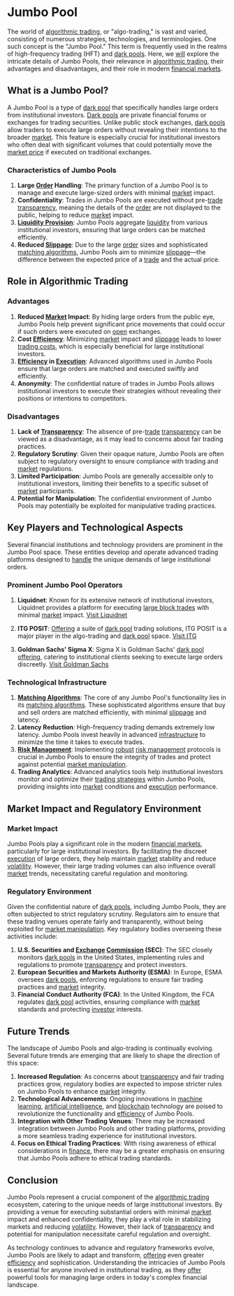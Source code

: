# Jumbo Pool

The world of [algorithmic trading](../a/accountability.md), or "algo-trading," is vast and varied, consisting of numerous strategies, technologies, and terminologies. One such concept is the "Jumbo Pool." This term is frequently used in the realms of high-frequency trading (HFT) and [dark pools](../d/dark_pools.md). Here, we [will](../w/will.md) explore the intricate details of Jumbo Pools, their relevance in [algorithmic trading](../a/accountability.md), their advantages and disadvantages, and their role in modern [financial markets](../f/financial_market.md).

## What is a Jumbo Pool?

A Jumbo Pool is a type of [dark pool](../d/dark_pool.md) that specifically handles large orders from institutional investors. [Dark pools](../d/dark_pools.md) are private financial forums or exchanges for trading securities. Unlike public stock exchanges, [dark pools](../d/dark_pools.md) allow traders to execute large orders without revealing their intentions to the broader [market](../m/market.md). This feature is especially crucial for institutional investors who often deal with significant volumes that could potentially move the [market price](../m/market_price.md) if executed on traditional exchanges.

### Characteristics of Jumbo Pools

1. **Large [Order](../o/order.md) Handling**: The primary function of a Jumbo Pool is to manage and execute large-sized orders with minimal [market](../m/market.md) impact.
2. **Confidentiality**: Trades in Jumbo Pools are executed without pre-[trade](../t/trade.md) [transparency](../t/transparency.md), meaning the details of the [order](../o/order.md) are not displayed to the public, helping to reduce [market](../m/market.md) impact.
3. **[Liquidity Provision](../l/liquidity_provision.md)**: Jumbo Pools aggregate [liquidity](../l/liquidity.md) from various institutional investors, ensuring that large orders can be matched efficiently.
4. **Reduced [Slippage](../s/slippage.md)**: Due to the large [order](../o/order.md) sizes and sophisticated [matching algorithms](../m/matching_algorithms_in_trading.md), Jumbo Pools aim to minimize [slippage](../s/slippage.md)—the difference between the expected price of a [trade](../t/trade.md) and the actual price.

## Role in Algorithmic Trading

### Advantages

1. **Reduced [Market](../m/market.md) Impact**: By hiding large orders from the public eye, Jumbo Pools help prevent significant price movements that could occur if such orders were executed on [open](../o/open.md) exchanges.
2. **Cost [Efficiency](../e/efficiency.md)**: Minimizing [market](../m/market.md) impact and [slippage](../s/slippage.md) leads to lower [trading costs](../t/trading_costs.md), which is especially beneficial for large institutional investors.
3. **[Efficiency](../e/efficiency.md) in [Execution](../e/execution.md)**: Advanced algorithms used in Jumbo Pools ensure that large orders are matched and executed swiftly and efficiently.
4. **Anonymity**: The confidential nature of trades in Jumbo Pools allows institutional investors to execute their strategies without revealing their positions or intentions to competitors.

### Disadvantages

1. **Lack of [Transparency](../t/transparency.md)**: The absence of pre-[trade](../t/trade.md) [transparency](../t/transparency.md) can be viewed as a disadvantage, as it may lead to concerns about fair trading practices.
2. **Regulatory Scrutiny**: Given their opaque nature, Jumbo Pools are often subject to regulatory oversight to ensure compliance with trading and [market](../m/market.md) regulations.
3. **Limited Participation**: Jumbo Pools are generally accessible only to institutional investors, limiting their benefits to a specific subset of [market](../m/market.md) participants.
4. **Potential for Manipulation**: The confidential environment of Jumbo Pools may potentially be exploited for manipulative trading practices.

## Key Players and Technological Aspects

Several financial institutions and technology providers are prominent in the Jumbo Pool space. These entities develop and operate advanced trading platforms designed to [handle](../h/handle.md) the unique demands of large institutional orders.

### Prominent Jumbo Pool Operators
1. **Liquidnet**: Known for its extensive network of institutional investors, Liquidnet provides a platform for executing [large block trades](../l/large_block_trades.md) with minimal [market](../m/market.md) impact. [Visit Liquidnet](https://www.liquidnet.com)

2. **ITG POSIT**: [Offering](../o/offering.md) a suite of [dark pool](../d/dark_pool.md) trading solutions, ITG POSIT is a major player in the algo-trading and [dark pool](../d/dark_pool.md) space. [Visit ITG](https://www.itg.com)

3. **Goldman Sachs' Sigma X**: Sigma X is Goldman Sachs' [dark pool](../d/dark_pool.md) [offering](../o/offering.md), catering to institutional clients seeking to execute large orders discreetly. [Visit Goldman Sachs](https://www.goldmansachs.com)

### Technological Infrastructure

1. **[Matching Algorithms](../m/matching_algorithms_in_trading.md)**: The core of any Jumbo Pool's functionality lies in its [matching algorithms](../m/matching_algorithms_in_trading.md). These sophisticated algorithms ensure that buy and sell orders are matched efficiently, with minimal [slippage](../s/slippage.md) and latency.
2. **Latency Reduction**: High-frequency trading demands extremely low latency. Jumbo Pools invest heavily in advanced [infrastructure](../i/infrastructure.md) to minimize the time it takes to execute trades.
3. **[Risk Management](../r/risk_management.md)**: Implementing [robust](../r/robust.md) [risk management](../r/risk_management.md) protocols is crucial in Jumbo Pools to ensure the integrity of trades and protect against potential [market manipulation](../m/market_manipulation.md).
4. **Trading Analytics**: Advanced analytics tools help institutional investors monitor and optimize their [trading strategies](../t/trading_strategies.md) within Jumbo Pools, providing insights into [market](../m/market.md) conditions and [execution](../e/execution.md) performance.

## Market Impact and Regulatory Environment

### Market Impact

Jumbo Pools play a significant role in the modern [financial markets](../f/financial_market.md), particularly for large institutional investors. By facilitating the discreet [execution](../e/execution.md) of large orders, they help maintain [market](../m/market.md) stability and reduce [volatility](../v/volatility.md). However, their large trading volumes can also influence overall [market](../m/market.md) trends, necessitating careful regulation and monitoring.

### Regulatory Environment

Given the confidential nature of [dark pools](../d/dark_pools.md), including Jumbo Pools, they are often subjected to strict regulatory scrutiny. Regulators aim to ensure that these trading venues operate fairly and transparently, without being exploited for [market manipulation](../m/market_manipulation.md). Key regulatory bodies overseeing these activities include:

1. **U.S. Securities and [Exchange](../e/exchange.md) [Commission](../c/commission.md) (SEC)**: The SEC closely monitors [dark pools](../d/dark_pools.md) in the United States, implementing rules and regulations to promote [transparency](../t/transparency.md) and protect investors.
2. **European Securities and Markets Authority (ESMA)**: In Europe, ESMA oversees [dark pools](../d/dark_pools.md), enforcing regulations to ensure fair trading practices and [market](../m/market.md) integrity.
3. **Financial Conduct Authority (FCA)**: In the United Kingdom, the FCA regulates [dark pool](../d/dark_pool.md) activities, ensuring compliance with [market](../m/market.md) standards and protecting [investor](../i/investor.md) interests.

## Future Trends

The landscape of Jumbo Pools and algo-trading is continually evolving. Several future trends are emerging that are likely to shape the direction of this space:

1. **Increased Regulation**: As concerns about [transparency](../t/transparency.md) and fair trading practices grow, regulatory bodies are expected to impose stricter rules on Jumbo Pools to enhance [market](../m/market.md) integrity.
2. **Technological Advancements**: Ongoing innovations in [machine learning](../m/machine_learning.md), [artificial intelligence](../a/artificial_intelligence_in_trading.md), and [blockchain](../b/blockchain_in_trading.md) technology are poised to revolutionize the functionality and [efficiency](../e/efficiency.md) of Jumbo Pools.
3. **Integration with Other Trading Venues**: There may be increased integration between Jumbo Pools and other trading platforms, providing a more seamless trading experience for institutional investors.
4. **Focus on Ethical Trading Practices**: With rising awareness of ethical considerations in [finance](../f/finance.md), there may be a greater emphasis on ensuring that Jumbo Pools adhere to ethical trading standards.

## Conclusion

Jumbo Pools represent a crucial component of the [algorithmic trading](../a/accountability.md) ecosystem, catering to the unique needs of large institutional investors. By providing a venue for executing substantial orders with minimal [market](../m/market.md) impact and enhanced confidentiality, they play a vital role in stabilizing markets and reducing [volatility](../v/volatility.md). However, their lack of [transparency](../t/transparency.md) and potential for manipulation necessitate careful regulation and oversight.

As technology continues to advance and regulatory frameworks evolve, Jumbo Pools are likely to adapt and transform, [offering](../o/offering.md) even greater [efficiency](../e/efficiency.md) and sophistication. Understanding the intricacies of Jumbo Pools is essential for anyone involved in institutional trading, as they [offer](../o/offer.md) powerful tools for managing large orders in today's complex financial landscape.